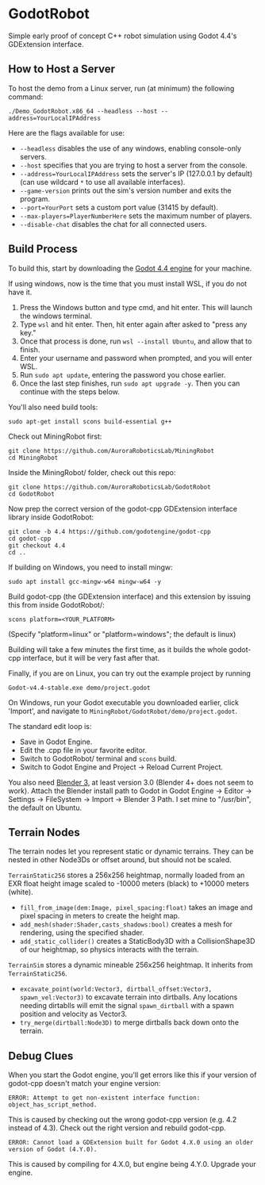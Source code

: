# GodotRobot
Simple early proof of concept C++ robot simulation using Godot 4.4's GDExtension interface.

## How to Host a Server

To host the demo from a Linux server, run (at minimum) the following command:

    ./Demo_GodotRobot.x86_64 --headless --host --address=YourLocalIPAddress

Here are the flags available for use:
* `--headless` disables the use of any windows, enabling console-only servers.
* `--host` specifies that you are trying to host a server from the console.
* `--address=YourLocalIPAddress` sets the server's IP (127.0.0.1 by default) (can use wildcard `*` to use all available interfaces).
* `--game-version` prints out the sim's version number and exits the program.
* `--port=YourPort` sets a custom port value (31415 by default).
* `--max-players=PlayerNumberHere` sets the maximum number of players.
* `--disable-chat` disables the chat for all connected users.


## Build Process

To build this, start by downloading the [Godot 4.4 engine](https://godotengine.org/download/) for your machine.

If using windows, now is the time that you must install WSL, if you do not have it.

1. Press the Windows button and type cmd, and hit enter. This will launch the windows terminal.
2. Type `wsl` and hit enter. Then, hit enter again after asked to "press any key."
3. Once that process is done, run `wsl --install Ubuntu`, and allow that to finish.
4. Enter your username and password when prompted, and you will enter WSL.
5. Run `sudo apt update`, entering the password you chose earlier.
6. Once the last step finishes, run `sudo apt upgrade -y`. Then you can continue with the steps below.

You'll also need build tools:

    sudo apt-get install scons build-essential g++

Check out MiningRobot first:

    git clone https://github.com/AuroraRoboticsLab/MiningRobot
    cd MiningRobot

Inside the MiningRobot/ folder, check out this repo:

    git clone https://github.com/AuroraRoboticsLab/GodotRobot
    cd GodotRobot

Now prep the correct version of the godot-cpp GDExtension interface library inside GodotRobot:

    git clone -b 4.4 https://github.com/godotengine/godot-cpp
    cd godot-cpp
    git checkout 4.4
    cd ..

If building on Windows, you need to install mingw:

    sudo apt install gcc-mingw-w64 mingw-w64 -y

Build godot-cpp (the GDExtension interface) and this extension by issuing this from inside GodotRobot/:

    scons platform=<YOUR_PLATFORM>

(Specify "platform=linux" or "platform=windows"; the default is linux)  

Building will take a few minutes the first time, as it builds the whole godot-cpp interface, but it will be very fast after that.

Finally, if you are on Linux, you can try out the example project by running 

    Godot-v4.4-stable.exe demo/project.godot

On Windows, run your Godot executable you downloaded earlier, click 'Import', and navigate to `MiningRobot/GodotRobot/demo/project.godot`.

The standard edit loop is:
 - Save in Godot Engine.
 - Edit the .cpp file in your favorite editor.
 - Switch to GodotRobot/ terminal and `scons` build.
 - Switch to Godot Engine and Project -> Reload Current Project.

You also need [Blender 3](https://download.blender.org/release/Blender3.0/), at least version 3.0 (Blender 4+ does not seem to work).  Attach the Blender install path to Godot in Godot Engine -> Editor -> Settings -> FileSystem -> Import -> Blender 3 Path.  I set mine to "/usr/bin", the default on Ubuntu.

## Terrain Nodes

The terrain nodes let you represent static or dynamic terrains.  They can be nested in other Node3Ds or offset around, but should not be scaled.

`TerrainStatic256` stores a 256x256 heightmap, normally loaded from an EXR float height image scaled to -10000 meters (black) to +10000 meters (white). 
 - `fill_from_image(dem:Image, pixel_spacing:float)` takes an image and pixel spacing in meters to create the height map.
 - `add_mesh(shader:Shader,casts_shadows:bool)` creates a mesh for rendering, using the specified shader.
 - `add_static_collider()` creates a StaticBody3D with a CollisionShape3D of our heightmap, so physics interacts with the terrain.

`TerrainSim` stores a dynamic mineable 256x256 heightmap.  It inherits from `TerrainStatic256`.  
 - `excavate_point(world:Vector3, dirtball_offset:Vector3, spawn_vel:Vector3)` to excavate terrain into dirtballs.  Any locations needing dirtablls will emit the signal `spawn_dirtball` with a spawn position and velocity as Vector3.
 - `try_merge(dirtball:Node3D)` to merge dirtballs back down onto the terrain.




## Debug Clues

When you start the Godot engine, you'll get errors like this if your version of godot-cpp doesn't match your engine version:

    ERROR: Attempt to get non-existent interface function: object_has_script_method.

This is caused by checking out the wrong godot-cpp version (e.g. 4.2 instead of 4.3).  Check out the right version and rebuild godot-cpp.

    ERROR: Cannot load a GDExtension built for Godot 4.X.0 using an older version of Godot (4.Y.0).
This is caused by compiling for 4.X.0, but engine being 4.Y.0.  Upgrade your engine.





